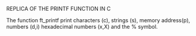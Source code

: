 REPLICA OF THE PRINTF FUNCTION IN C

The function ft_printf print characters (c), strings (s), memory address(p), numbers (d,i) hexadecimal numbers (x,X) and the % symbol.

